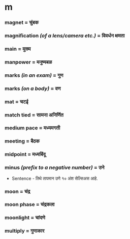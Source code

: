 # m

### magnet = चुंबक

### magnification *(of a lens/camera etc.)* = विवर्धन क्षमता

### main = मुख्य

### manpower = मनुष्यबळ

### marks *(in an exam)* = गुण

### marks *(on a body)* = वण

### mat = चटई

### match tied = सामना अनिर्णित

### medium pace = मध्यमगती

### meeting = बैठक

### midpoint = मध्यबिंदू

### minus *(prefix to a negative number)* = उने

- Sentence - तिथे तापमान उणे १० अंश सेल्सिअस आहे. 

### moon = चंद्र

### moon phase = चंद्रकला

### moonlight = चांदणे

### multiply = गुणाकार

